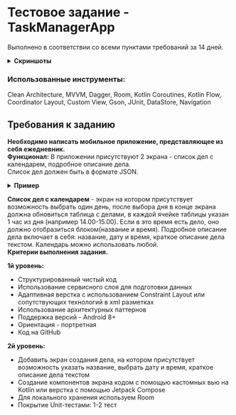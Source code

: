 # Тестовое задание - TaskManagerApp

Выполнено в соответствии со всеми пунктами требований за 14 дней.

<details>
  <summary><b>Скриншоты</b></summary>
  
  | Список дел | Список дел + скролл | Завершенное дело | Свайп завершения | Свайп удаления |
  | - | - | - | - | - |
  | ![alt text](https://github.com/lavdev4/TaskManagerApp/assets/103329075/8c7b5144-9f12-4895-a392-2725418ae19f) | ![alt text](https://github.com/lavdev4/TaskManagerApp/assets/103329075/5385a6a9-0b40-48af-a7a3-fcb8bffb6aa6) | ![alt text](https://github.com/lavdev4/TaskManagerApp/assets/103329075/60e83f0a-6089-4595-a311-120c8e4b3f5a)  | ![alt text](https://github.com/lavdev4/TaskManagerApp/assets/103329075/5c015c21-ce6a-41c7-a29e-ce3762839df8) | ![alt text](https://github.com/lavdev4/TaskManagerApp/assets/103329075/c16e2be3-1e33-4ce1-b88e-bbfe8a225ed9) |
  
  | Экран информации о деле | Экран создания дела | Выбор времени | Выбор даты |
  | - | - | - | - |
  | ![alt text](https://github.com/lavdev4/TaskManagerApp/assets/103329075/37759b59-85ca-414e-bc41-021e29c80dbd) | ![alt text](https://github.com/lavdev4/TaskManagerApp/assets/103329075/b5ce7db8-127e-40ed-aec0-f5433acbf12d) | ![alt text](https://github.com/lavdev4/TaskManagerApp/assets/103329075/d870d2e5-f51b-4416-947b-d5e62d252284) | ![alt text](https://github.com/lavdev4/TaskManagerApp/assets/103329075/3449c645-761e-4e75-add0-b3455293dff1) |
</details>

### Использованные инструменты:
Clean Architecture, MVVM, Dagger, Room, Kotlin Coroutines, Kotlin Flow, Coordinator Layout, Custom View, Gson, JUnit, DataStore, Navigation

## Требования к заданию
**Необходимо написать мобильное приложение, представляющее из себя ежедневник.**  
**Функционал:** В приложении присутствуют 2 экрана - список дел с календарем, подробное описание дела.  
Список дел должен быть в формате JSON.  
<details>
  <summary><b>Пример</b></summary>

  {  
    “id”:1,  
    “date_start”:”147600000”,  
    “date_finish”:”147610000”,  
    “name”:”My task”,  
    “description”:”Описание моего дела”  
  } 
  
  (date_start, date_finish имеют тип timestamp)
</details>


**Список дел с календарем** - экран на котором присутствует возможность выбрать один день, после выбора дня в конце экрана должна обновиться таблица с делами, в каждой ячейке таблицы указан 1 час из дня (например 14.00-15.00). Если в это время есть дело, оно должно отобразиться блоком(название и время).  Подробное описание дела включает в себя: название, дату и время, краткое описание дела текстом. Календарь можно использовать любой.  
**Критерии выполнения задания.**

**1й уровень:**
- Структурированный чистый код
- Использование сервисного слоя для подготовки данных
- Адаптивная верстка с использованием Constraint Layout или
сопутствующих технологий в xml разметках
- Использование архитектурных паттернов
- Поддержка версий - Android 8+
- Ориентация - портретная
- Код на GitHub

**2й уровень:**
- Добавить экран создания дела, на котором присутствует
возможность указать название, выбрать дату и время, краткое
описание дела текстом
- Создание компонентов экрана кодом с помощью кастомных вью на
Kotlin или верстка с помощью Jetpack Compose
- Для локального хранения используем Room
- Покрытие Unit-тестами: 1-2 тест
